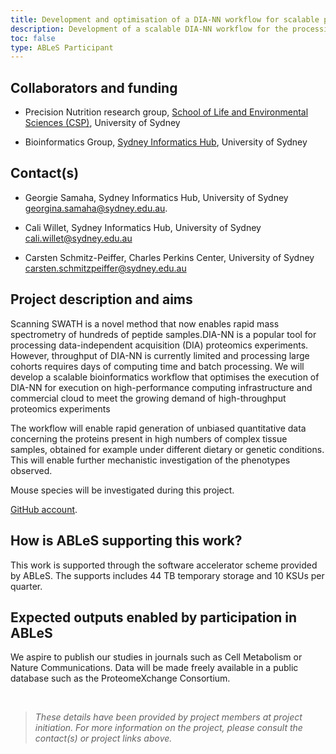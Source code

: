```yaml
---
title: Development and optimisation of a DIA-NN workflow for scalable proteomics
description: Development of a scalable DIA-NN workflow for the processing of scanning SWATH mass spectra.
toc: false
type: ABLeS Participant
---
```


## Collaborators and funding

- Precision Nutrition research group, [School of Life and Environmental Sciences (CSP)](https://www.sydney.edu.au/science/schools/school-of-life-and-environmental-sciences.html), University of Sydney

- Bioinformatics Group, [Sydney Informatics Hub](https://www.sydney.edu.au/research/facilities/sydney-informatics-hub.html), University of Sydney

## Contact(s)

- Georgie Samaha, Sydney Informatics Hub, University of Sydney <georgina.samaha@sydney.edu.au>.

- Cali Willet, Sydney Informatics Hub, University of Sydney <cali.willet@sydney.edu.au>

- Carsten Schmitz-Peiffer, Charles Perkins Center, University of Sydney <carsten.schmitzpeiffer@sydney.edu.au> 



## Project description and aims

Scanning SWATH is a novel method that now enables rapid mass spectrometry of hundreds of peptide samples.DIA-NN is a popular tool for processing data-independent acquisition (DIA) proteomics experiments. 
However, throughput of DIA-NN is currently limited and processing large cohorts requires days of computing time and batch processing. 
We will develop a scalable bioinformatics workflow that optimises the execution of DIA-NN for execution on high-performance computing infrastructure and commercial cloud to meet the growing demand of high-throughput proteomics experiments

The workflow will enable rapid generation of unbiased quantitative data concerning the proteins present in high numbers of complex tissue samples, obtained for example under different dietary or genetic conditions. This will enable further mechanistic investigation of the phenotypes observed.

Mouse species will be investigated during this project.


[GitHub account](https://github.com/Sydney-Informatics-Hub/Scalable-DIA-NN).

## How is ABLeS supporting this work?

This work is supported through the software accelerator scheme provided by ABLeS. The supports includes 44 TB temporary storage and 10 KSUs per quarter.

## Expected outputs enabled by participation in ABLeS

We aspire to publish our studies in journals such as Cell Metabolism or Nature Communications. Data will be made freely available in a public database such as the ProteomeXchange Consortium.

<br/>

> *These details have been provided by project members at project initiation. For more information on the project, please consult the contact(s) or project links above.*

